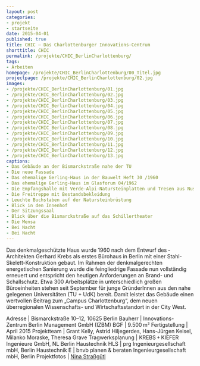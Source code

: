 ```yaml
---
layout: post
categories:
- projekt
- startseite
date: 2015-04-01
published: true
title: CHIC – Das Charlottenburger Innovations-Centrum
shorttitle: CHIC
permalink: /projekte/CHIC_BerlinCharlottenburg/
tags: 
- Arbeiten
homepage: /projekte/CHIC_BerlinCharlottenburg/00_Titel.jpg
projectpage: /projekte/CHIC_BerlinCharlottenburg/02.jpg
images:
- /projekte/CHIC_BerlinCharlottenburg/01.jpg
- /projekte/CHIC_BerlinCharlottenburg/02.jpg
- /projekte/CHIC_BerlinCharlottenburg/03.jpg
- /projekte/CHIC_BerlinCharlottenburg/04.jpg
- /projekte/CHIC_BerlinCharlottenburg/05.jpg
- /projekte/CHIC_BerlinCharlottenburg/06.jpg
- /projekte/CHIC_BerlinCharlottenburg/07.jpg
- /projekte/CHIC_BerlinCharlottenburg/08.jpg
- /projekte/CHIC_BerlinCharlottenburg/09.jpg
- /projekte/CHIC_BerlinCharlottenburg/10.jpg
- /projekte/CHIC_BerlinCharlottenburg/11.jpg
- /projekte/CHIC_BerlinCharlottenburg/12.jpg
- /projekte/CHIC_BerlinCharlottenburg/13.jpg
captions:
- Das Gebäude an der Bismarckstraße nahe der TU
- Die neue Fassade
- Das ehemalige Gerling-Haus in der Bauwelt Heft 30 /1960
- Das ehemalige Gerling-Haus im Glasforum 04/1962
- Die Empfangshalle mit Verde-Alpi-Natursteinplatten und Tresen aus Nussbaum.
- Die Freitreppe mit Bestandsbekleidung
- Leuchte Buchstaben auf der Natursteinbrüstung
- Blick in den Innenhof
- Der Sitzungssaal
- Blick über die Bismarckstraße auf das Schillertheater
- Die Mensa
- Bei Nacht
- Bei Nacht
---
```

Das denkmalgeschützte Haus wurde 1960 nach dem Entwurf des ­Architekten Gerhard Krebs als erstes Bürohaus in Berlin mit einer Stahl-Skelett-Konstruktion gebaut. Im Rahmen der denkmal­gerechten energetischen Sanierung wurde die feingliedrige Fassade nun vollständig erneuert und entspricht den heutigen Anforderungen an Brand- und Schallschutz. Etwa 300 Arbeits­plätze in unterschiedlich großen Büroeinheiten stehen seit September für junge GründerInnen aus den nahe gelegenen Universitäten (TU + UdK) bereit. Damit leistet das Gebäude einen wertvollen Beitrag zum „Campus Charlottenburg“, dem neuen überregionalen Wissenschafts- und Wirtschaftsstandort in der City West.

Adresse	|	Bismarckstraße 10–12, 10625 Berlin
Bauherr	|	Innovations-Zentrum Berlin Management GmbH (IZBM)
BGF		|	9.500 m²
Fertigstellung	|	April 2015
Projektteam	|	Grant Kelly, Astrid Hiljegerdes, Hans-Jürgen Keisel, Milanko Moraske, Theresa Grave
Tragwerksplanung	|	KREBS + KIEFER Ingenieure GmbH, NL Berlin
Haustechnik HLS	|	prg Ingenieurgesellschaft mbH, Berlin
Haustechnik E	|	bnvb planen & beraten Ingenieurgesellschaft mbH, Berlin
Projektfotos	|	[Nina Straßgütl](http://www.ninastrg.de/)